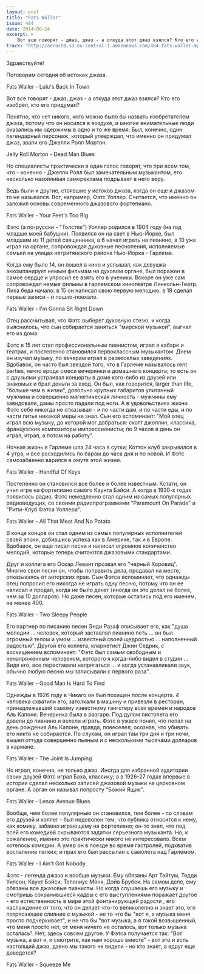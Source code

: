 ```yaml
---
layout: post
title: "Fats Waller"
issue: 484
date: 2014-08-24
excerpt: >
    Вот все говорят - джаз, джаз - а откуда этот джаз взялся? Кто его изобрел, кто его придумал?
track: "http://aerost8.s3.eu-central-1.amazonaws.com/484-fats-waller.mp3"
---
```


Здравствуйте!

Поговорим сегодня об истоках джаза.

Fats Waller - Lulu's Back In Town

Вот все говорят - джаз, джаз - а откуда этот джаз взялся? Кто его изобрел, кто его придумал?

Понятно, что нет никого, кого можно было бы назвать изобретателем джаза, потому что он носился в воздухе, и многие внимательные люди оказались им одержимы в одно и то же время. Был, конечно, один легендарный персонаж, который утверждал, что именно он придумал джаз, звали его Джелли Ролл Мортон.

Jelly Roll Morton - Dead Man Blues

Но специалисты практически в один голос говорят, что при всем том, что - конечно - Джелли Ролл был замечательным музыкантом, его несколько назойливая самореклама подрывает в него веру.

Ведь были и другие, стоявшие у истоков джаза, когда он еще и джазом-то не назывался. Вот, например, Фэтс Уоллер. Считается, что именно он заложил основы современного джазового фортепиано.

Fats Waller - Your Feet's Too Big

Фэтс (а по-русски - "Толстяк") Уоллер родился в 1904 году (на год младше моей бабушки). Появился он на свет в Нью-Йорке, был младшим из 11 детей священника, в 6 начал играть на пианино, в 10 уже играл на органе, сопровождая духовные песнопения, исполняемые семьей на улицах негритянского района Нью-Йорка - Гарлема.

Когда ему было 14, он пошел в кино и услышал, как девушка аккомпанирует немым фильмам на духовом органе, был поражен в самое сердце и упросил ее взять его в ученики. Вскоре он уже сам сопровождал немые фильмы в гарлемском кинотеатре Линкольн-Театр. Лиха беда начало: в 15 он написал свою первую мелодию, в 18 сделал первые записи - и пошло-поехало.

Fats Waller - I'm Gonna Sit Right Down

Отец рассчитывал, что Фэтс выберет духовную стезю, и когда выяснилось, что сын собирается заняться "мирской музыкой", выгнал его из дома.

Фэтс в 15 лет стал профессиональным пианистом, играл в кабаре и театрах, и постепенно становился первоклассным музыкантом. Днем он изучал музыку, по вечерам играл в развеселых заведениях. Вдобавок, он часто был звездой того, что в Гарлеме называлось rent parties, нечто вроде смеси вечеринки и домашнего концерта; то есть он с друзьями устраивал концерты в доме кого-либо из друзей или знакомых и брал деньги за вход. Он был, как говорится, larger than life, "больше чем в жизни", довольно крупных габаритов упитанный мужчина и совершенно магнетическая личность - мужчины ему завидовали, дамы просто падали под ноги. А в удовольствиях жизни Фэтс себе никогда не отказывал - и по части дам, и по части еды, и по части питья никакой меры не знал. Сын его вспоминает: "Мой отец играл всю музыку, до которой мог добраться: скотт джоплин, классика, французские композиторы импрессионисты; по 9 часов в день он играл, играл, а потом на работу".

Ночная жизнь в Гарлеме шла 24 часа в сутки; Коттон клуб закрывался в 4 утра, и все расходились по барам до часа дня и по новой. И Фэтс самозабвенно варился в омуте этой жизни.

Fats Waller - Handful Of Keys

Постепенно он становился все более и более известным. Кстати, он учил игре на фортепиано самого Каунта Бэйси. А когда в 1930-х годах появилось радио, Фэтс немедленно стал одним из самых популярных радиоведущих, со своими радиопрограммами "Paramount On Parade" и "Ритм-Клуб Фэтса Уоллера".

Fats Waller - All That Meat And No Potato

В конце концов он стал одним из самых популярных исполнителей своей эпохи, добившись успеха как в Америке, так и в Европе. Вдобавок, он еще писал песни и написал огромное количенство мелодий, которые теперь считаются джазовыми стандартами.

Друг и коллега его Оскар Левант прозвал его "черный Хоровиц". Многие свои песни он, чтобы поправить дела, продавал на месте, отказываясь от авторских прав. Сын Фэтса вспоминает, что однажды отец попросил его никогда не играть одну песню, потому что он ее написал и продал, когда не было денег (иногда он это делал не более, чем за 10 долларов). Но даже песен, которые остались под его именем, не менее 400.

Fats Waller - Two Sleepy People

Его партнер по писанию песен Энди Разаф описывает его, как "душа мелодии ... человек, который заставлял пианино петь ... он был огромный телом и умом ... известный своей щедростью ... наполненный радостью". Другой его коллега, кларнетист Джин Седрик, с восхищением вспоминает: "Фэтс был самым свободным и ненапряженным человеком, которого я когда-либо видел в студии ... Видя его, все переставали напрягаться ... и когда устанавливали звук, обычно любую песню мы записывали с первого раза".

Fats Waller - Good Man Is Hard To Find

Однажды в 1926 году в Чикаго он был похищен после концерта. 4 человека схватили его, затолкали в машину и привезли в ресторан, принадлежавший самому известному гангстеру всех времен и народов Аль Капоне. Вечеринка была в разгаре. Под дулом пистолета его довели до пианино и велели играть. Фэтс в ужасе понял, что попал на день рождения Аль Капоне, правда, повеселел, осознав, что убивать его никто не собирается. По слухам, он играл там три дня и три ночи, вышел оттуда совершенно пьяным и с несколькими тысячами долларов в кармане.

Fats Waller - The Joint Is Jumping

Но играл, конечно, не только джаз. Иногда для избранной аудитории своих друзей Фэтс играл Баха, классику; а в 1926-27 годах впервые в истории сделал несколько записей джазовой музыки на церковном органе. А орган он называл попросту "Божий Ящик".

Fats Waller - Lenox Avenue Blues

Вообще, чем более популярным он становился, тем более - по словам его друзей и коллег - был недоволен тем, что публика относится к нему, как комику, забавно играющему на фортепиано; он-то знал, что под всей его комедией скрываются задатки серьезного музыканта. Но, к сожалению, именно это практически никого не интересовало. Всем хотелось комедии. А умер он в поезде во время гастролей, подхватив воспаление легких; и прах его был рассыпан с самолета над Гарлемом.

Fats Waller - I Ain't Got Nobody

Фэтс - легенда джаза и вообще музыки. Ему обязаны Арт Тэйтум, Тедди Уилсон, Каунт Бэйси, Телониус Монк, Дэйв Брубек. На самом деле, ему обязаны все джазовые пианисты. Но когда слушаешь его музыку и смотришь сохранившиеся кадры с его выступлениями поражает другое - его естественность в мире этой фонтанирующей радости , его наслаждение от того, что он делает что-то великолепно и знает это, его потрясающее слияние с музыкой - не то что бы "вот я, а музыка меня просто подчеркивает", и не что бы "вот музыка, а я такой возвышенный, что меня просто нет, от меня ничего не осталось, вот только музыка осталась". Нет, здесь совсем другое. У Фэтса получается так: "Вот музыка, а вот я, и смотрите, как нам хорошо вместе" - вот это и есть настоящий джаз, давно мы такого не видели - но кто знает, а вдруг еще доведется?

Fats Waller - Squeeze Me
